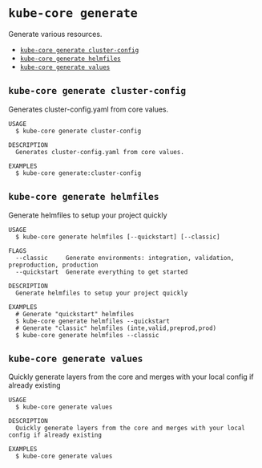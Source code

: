 `kube-core generate`
====================

Generate various resources.

* [`kube-core generate cluster-config`](#kube-core-generate-cluster-config)
* [`kube-core generate helmfiles`](#kube-core-generate-helmfiles)
* [`kube-core generate values`](#kube-core-generate-values)

## `kube-core generate cluster-config`

Generates cluster-config.yaml from core values.

```
USAGE
  $ kube-core generate cluster-config

DESCRIPTION
  Generates cluster-config.yaml from core values.

EXAMPLES
  $ kube-core generate:cluster-config
```

## `kube-core generate helmfiles`

Generate helmfiles to setup your project quickly

```
USAGE
  $ kube-core generate helmfiles [--quickstart] [--classic]

FLAGS
  --classic     Generate environments: integration, validation, preproduction, production
  --quickstart  Generate everything to get started

DESCRIPTION
  Generate helmfiles to setup your project quickly

EXAMPLES
  # Generate "quickstart" helmfiles 
  $ kube-core generate helmfiles --quickstart
  # Generate "classic" helmfiles (inte,valid,preprod,prod)
  $ kube-core generate helmfiles --classic
```

## `kube-core generate values`

Quickly generate layers from the core and merges with your local config if already existing

```
USAGE
  $ kube-core generate values

DESCRIPTION
  Quickly generate layers from the core and merges with your local config if already existing

EXAMPLES
  $ kube-core generate values
```
